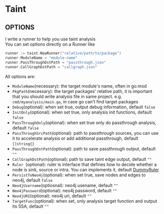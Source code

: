 # Taint
## OPTIONS
I write a runner to help you use taint analysis\
You can set options directly on a Runner like
```go
runner := taint.NewRunner("relative/path/to/package")
runner.ModuleName = "module-name"
runner.PassThroughDstPath = "passthrough.json"
runner.CallGraphDstPath = "callgraph.json"
```
All options are:

  - `ModuleName`(necessary): the target module's name, often in go.mod
  - `PkgPath`(necessary): the target packages' relative path, it is important that you should write analysis file in same project. e.g. `cmd/myanalysis/main.go`, in case go can't find target packages
  - `Debug`(optional): when set true, output debug information, default `false`
  - `InitOnly`(optional): when set true, only analysis init functions, default `false`
  - `PassThroughOnly`(optional): when set true only do passthrough analysis, default `false`
  - `PassThroughSrcPath`(optional): path to passthrough sources, you can use it to accelerate analysis or add additional passthrough, default `[]string{}`
  - `PassThroughDstPath`(optional): path to save passthrough output, default `""`
  - `CallGraphDstPath`(optional): path to save taint edge output, default `""`
  - `Ruler `(optional): ruler is interface that defines how to decide whether a node is sink, source or intra. You can implements it, default [DummyRuler](ruler.go)
  - `PersistToNeo4j`(optional): when set true, save nodes and edges to neo4j, default `false`
  - `Neo4jUsername`(optiosnal): neo4j usename, default `""`
  - `Neo4jPassword`(optional): neo4j password, default `""`
  - `Neo4jURI`(optional): neo4j uri, default `""`
  - `TargetFunc`(optional): when set, only analysis target function and output its SSA, default `""`
